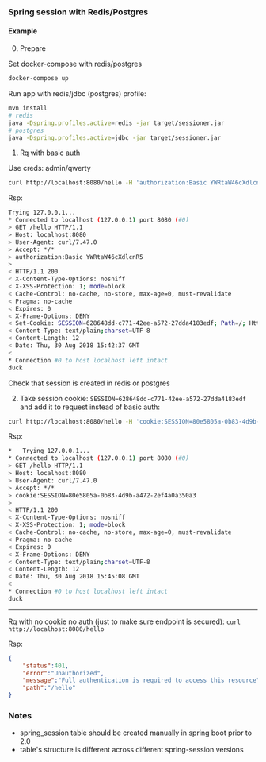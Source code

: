 ### Spring session with Redis/Postgres

#### Example

0. Prepare
 
Set docker-compose with redis/postgres
```bash
docker-compose up
```

Run app with redis/jdbc (postgres) profile:
```bash
mvn install
# redis
java -Dspring.profiles.active=redis -jar target/sessioner.jar
# postgres
java -Dspring.profiles.active=jdbc -jar target/sessioner.jar
```

1. Rq with basic auth

Use creds: admin/qwerty
```bash
curl http://localhost:8080/hello -H 'authorization:Basic YWRtaW46cXdlcnR5' -v
```

Rsp:
```bash
Trying 127.0.0.1...
* Connected to localhost (127.0.0.1) port 8080 (#0)
> GET /hello HTTP/1.1
> Host: localhost:8080
> User-Agent: curl/7.47.0
> Accept: */*
> authorization:Basic YWRtaW46cXdlcnR5
> 
< HTTP/1.1 200 
< X-Content-Type-Options: nosniff
< X-XSS-Protection: 1; mode=block
< Cache-Control: no-cache, no-store, max-age=0, must-revalidate
< Pragma: no-cache
< Expires: 0
< X-Frame-Options: DENY
< Set-Cookie: SESSION=628648dd-c771-42ee-a572-27dda4183edf; Path=/; HttpOnly
< Content-Type: text/plain;charset=UTF-8
< Content-Length: 12
< Date: Thu, 30 Aug 2018 15:42:37 GMT
< 
* Connection #0 to host localhost left intact
duck
```

Check that session is created in redis or postgres

2. Take session cookie: `SESSION=628648dd-c771-42ee-a572-27dda4183edf` and add it to request instead of basic auth:
```bash
curl http://localhost:8080/hello -H 'cookie:SESSION=80e5805a-0b83-4d9b-a472-2ef4a0a350a3' -v
```

Rsp:
```bash
*   Trying 127.0.0.1...
* Connected to localhost (127.0.0.1) port 8080 (#0)
> GET /hello HTTP/1.1
> Host: localhost:8080
> User-Agent: curl/7.47.0
> Accept: */*
> cookie:SESSION=80e5805a-0b83-4d9b-a472-2ef4a0a350a3
> 
< HTTP/1.1 200 
< X-Content-Type-Options: nosniff
< X-XSS-Protection: 1; mode=block
< Cache-Control: no-cache, no-store, max-age=0, must-revalidate
< Pragma: no-cache
< Expires: 0
< X-Frame-Options: DENY
< Content-Type: text/plain;charset=UTF-8
< Content-Length: 12
< Date: Thu, 30 Aug 2018 15:45:08 GMT
< 
* Connection #0 to host localhost left intact
duck
```

---

Rq with no cookie no auth (just to make sure endpoint is secured): `curl http://localhost:8080/hello`

Rsp:
```json
{
    "status":401,
    "error":"Unauthorized",
    "message":"Full authentication is required to access this resource",
    "path":"/hello"
}
```


### Notes

- spring_session table should be created manually in spring boot prior to 2.0
- table's structure is different across different spring-session versions
